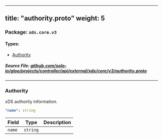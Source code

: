 
---
title: "authority.proto"
weight: 5
---

<!-- Code generated by solo-kit. DO NOT EDIT. -->


### Package: `xds.core.v3` 
#### Types:


- [Authority](#authority)
  



##### Source File: [github.com/solo-io/gloo/projects/controller/api/external/xds/core/v3/authority.proto](https://github.com/solo-io/gloo/blob/main/projects/controller/api/external/xds/core/v3/authority.proto)





---
### Authority

 
xDS authority information.

```yaml
"name": string

```

| Field | Type | Description |
| ----- | ---- | ----------- | 
| `name` | `string` |  |





<!-- Start of HubSpot Embed Code -->
<script type="text/javascript" id="hs-script-loader" async defer src="//js.hs-scripts.com/5130874.js"></script>
<!-- End of HubSpot Embed Code -->
